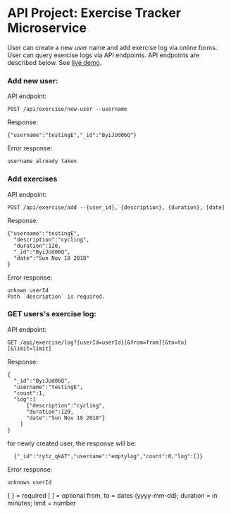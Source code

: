 # API Project: Exercise Tracker Microservice

User can create a new user name and add exercise log via online forms. User can query exercise logs via API endpoints. API endpoints are described below. See [live demo](https://henry-exercise-tracker.glitch.me).

### Add new user:
API endpoint:

    POST /api/exercise/new-user --username
Response:

    {"username":"testingE","_id":"ByiJUd06Q"}
Error response:

    username already taken

### Add exercises
API endpoint:

    POST /api/exercise/add --{user_id}, {description}, {duration}, [date]
Response:

    {"username":"testingE",
      "description":"cycling",
      "duration":120,
      "_id":"ByiJUd06Q",
      "date":"Sun Nov 18 2018"
    }
Error response:

    unkown userId
    Path `description` is required.
### GET users's exercise log:
API endpoint:

    GET /api/exercise/log?{userId=userId}[&from=from][&to=to][&limit=limit]
Response:

    {
      "_id":"ByiJUd06Q",
      "username":"testingE",
      "count":1,
      "log":[
          {"description":"cycling",
          "duration":120,
          "date":"Sun Nov 18 2018"}
        ]
    }
  for newly created user, the response will be:

      {"_id":"rytz_qkA7","username":"emptylog","count":0,"log":[]}
Error response:

    unknown userId

{ } = required
[  ] = optional
from, to = dates (yyyy-mm-dd);
duration = in minutes;
limit = number
